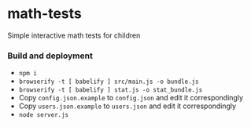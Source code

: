 # math-tests
Simple interactive math tests for children

### Build and deployment

  * `npm i`
  * `browserify -t [ babelify ] src/main.js -o bundle.js`
  * `browserify -t [ babelify ] stat.js -o stat_bundle.js`
  * Copy `config.json.example` to `config.json` and edit it correspondingly
  * Copy `users.json.example` to `users.json` and edit it correspondingly
  * `node server.js`
